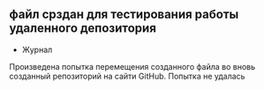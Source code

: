 ## файл срздан для тестирования работы удаленного депозитория

* Журнал 

Произведена попытка перемещения созданного файла во вновь созданный репозиторий на сайти GitHub. Попытка не удалась
